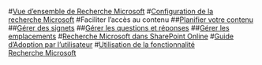 #[Vue d’ensemble de Recherche Microsoft](overview-microsoft-search.md)
#[Configuration de la recherche Microsoft](setup-microsoft-search.md)
#Faciliter l’accès au contenu
##[Planifier votre contenu](plan-your-content.md)
##[Gérer des signets](manage-bookmarks.md)
##[Gérer les questions et réponses](manage-qas.md)
##[Gérer les emplacements](manage-locations.md)
#[Recherche Microsoft dans SharePoint Online](get-started-search-in-sharepoint-online.md)
#[Guide d’Adoption par l’utilisateur](user-adoption-guide.md)
#[Utilisation de la fonctionnalité Recherche Microsoft](use/about-microsoft-search.md)